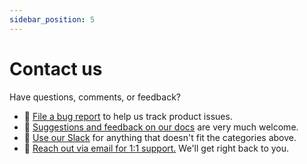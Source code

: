 ```yaml
---
sidebar_position: 5
---
```


# Contact us

Have questions, comments, or feedback?

- 🐛 [File a bug report](https://github.com/jiaozifs/jiaozifs/issues) to help us track product issues.
- 📖 [Suggestions and feedback on our docs](https://github.com/jiaozifs/jiaozifs.com/issues/1) are very much welcome.
- 💬 [Use our Slack](https://join.slack.com/t/gitdata/shared_invite/zt-2e2qr3psy-o1m8KIzE69tvASiUz_LeOQ) for anything that doesn't fit the categories above.
- 🙋 [Reach out via email for 1:1 support.](mailto:gitdataai@gmail.com) We'll get right back to you.